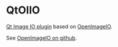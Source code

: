 QtOIIO
======

[Qt Image IO plugin](http://doc.qt.io/qt-5/qtimageformats-index.html) based on [OpenImageIO](http://www.openimageio.org).

See [OpenImageIO on github](http://github.com/OpenImageIO/oiio).
